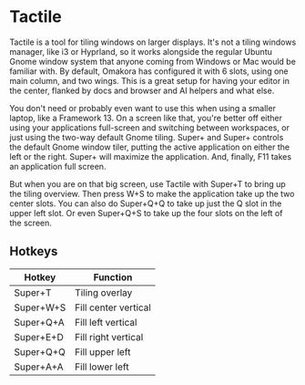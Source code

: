 # Tactile

Tactile is a tool for tiling windows on larger displays. It's not a tiling windows manager, like i3 or Hyprland,
so it works alongside the regular Ubuntu Gnome window system that anyone coming from Windows or Mac would be
familiar with. By default, Omakora has configured it with 6 slots, using one main column, and two wings. This is
a great setup for having your editor in the center, flanked by docs and browser and AI helpers and what else.

You don't need or probably even want to use this when using a smaller laptop, like a Framework 13. On a screen
like that, you're better off either using your applications full-screen and switching between workspaces, or
just using the two-way default Gnome tiling. Super+<arrow left> and Super+<arrow right> controls the default
Gnome window tiler, putting the active application on either the left or the right. Super+<arrow up> will
maximize the application. And, finally, F11 takes an application full screen.

But when you are on that big screen, use Tactile with Super+T to bring up the tiling overview. Then press W+S
to make the application take up the two center slots. You can also do Super+Q+Q to take up just the Q slot in
the upper left slot. Or even Super+Q+S to take up the four slots on the left of the screen.

## Hotkeys

| Hotkey        | Function             |
| ------------- | -------------------- |
| Super+T       | Tiling overlay       |
| Super+W+S     | Fill center vertical |
| Super+Q+A     | Fill left vertical   |
| Super+E+D     | Fill right vertical  |
| Super+Q+Q     | Fill upper left      |
| Super+A+A     | Fill lower left      |
